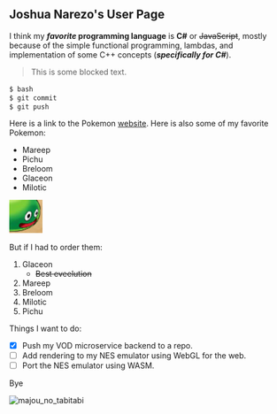 ## Joshua Narezo's User Page

I think my **_favorite_ programming language** is **C#** or ~~JavaScript~~, mostly
because of the simple functional programming, lambdas, and implementation of
some C++ concepts (***specifically for C#***).

> This is some blocked text.

```
$ bash
$ git commit
$ git push
```

Here is a link to the Pokemon [website](https://www.pokemon.com/us/).
Here is also some of my favorite Pokemon:
- Mareep
- Pichu
- Breloom
- Glaceon
- Milotic

![slimeDespair](img/slime.png)

But if I had to order them:
1. Glaceon
   - ~~Best eveelution~~
2. Mareep
3. Breloom
4. Milotic
5. Pichu

Things I want to do:
- [x] Push my VOD microservice backend to a repo.
- [ ] Add rendering to my NES emulator using WebGL for the web.
- [ ] Port the NES emulator using WASM.

Bye

![majou_no_tabitabi](img/imout.gif)